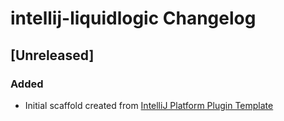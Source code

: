 <!-- Keep a Changelog guide -> https://keepachangelog.com -->

# intellij-liquidlogic Changelog

## [Unreleased]
### Added
- Initial scaffold created from [IntelliJ Platform Plugin Template](https://github.com/JetBrains/intellij-platform-plugin-template)

